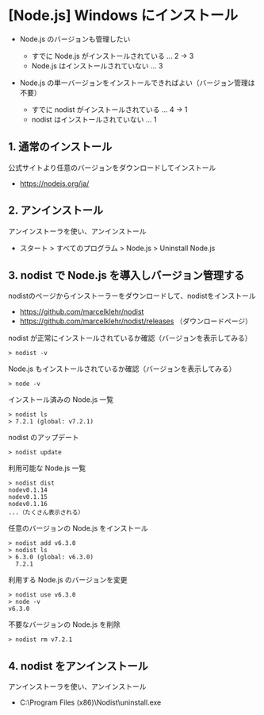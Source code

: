# [Node.js] Windows にインストール

- Node.js のバージョンも管理したい
  - すでに Node.js がインストールされている ... 2 → 3
  - Node.js はインストールされていない ... 3

- Node.js の単一バージョンをインストールできればよい（バージョン管理は不要）
  - すでに nodist がインストールされている ... 4 → 1
  - nodist はインストールされていない ... 1

## 1. 通常のインストール

公式サイトより任意のバージョンをダウンロードしてインストール

- https://nodejs.org/ja/

## 2. アンインストール

アンインストーラを使い、アンインストール

- スタート > すべてのプログラム > Node.js > Uninstall Node.js

## 3. nodist で Node.js を導入しバージョン管理する

nodistのページからインストーラーをダウンロードして、nodistをインストール

- https://github.com/marcelklehr/nodist
- https://github.com/marcelklehr/nodist/releases （ダウンロードページ）

nodist が正常にインストールされているか確認（バージョンを表示してみる）
```
> nodist -v
```

Node.js もインストールされているか確認（バージョンを表示してみる）
```
> node -v
```

インストール済みの Node.js 一覧
```
> nodist ls
> 7.2.1 (global: v7.2.1)
```

nodist のアップデート
```
> nodist update
```

利用可能な Node.js 一覧
```
> nodist dist
nodev0.1.14
nodev0.1.15
nodev0.1.16
...（たくさん表示される）
```

任意のバージョンの Node.js をインストール
```
> nodist add v6.3.0
> nodist ls
> 6.3.0 (global: v6.3.0)
  7.2.1
```

利用する Node.js のバージョンを変更
```
> nodist use v6.3.0
> node -v
v6.3.0
```

不要なバージョンの Node.js を削除
```
> nodist rm v7.2.1
```

## 4. nodist をアンインストール

アンインストーラを使い、アンインストール

- C:\Program Files (x86)\Nodist\uninstall.exe

